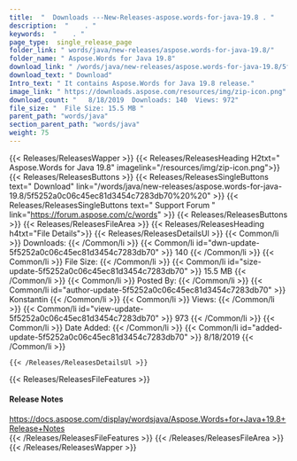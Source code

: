 ```yaml
---
title:  "  Downloads ---New-Releases-aspose.words-for-java-19.8 . " 
description:  "    . " 
keywords:  "    . " 
page_type:  single_release_page
folder_link: " words/java/new-releases/aspose.words-for-java-19.8/"
folder_name: " Aspose.Words for Java 19.8"
download_link: " /words/java/new-releases/aspose.words-for-java-19.8/5f5252a0c06c45ec81d3454c7283db70"
download_text: " Download"
Intro_text: " It contains Aspose.Words for Java 19.8 release."
image_link: " https://downloads.aspose.com/resources/img/zip-icon.png"
download_count: "   8/18/2019  Downloads: 140  Views: 972"
file_size: "  File Size: 15.5 MB "
parent_path: "words/java"
section_parent_path: "words/java"
weight: 75 
---
```


{{< Releases/ReleasesWapper >}}
  {{< Releases/ReleasesHeading H2txt=" Aspose.Words for Java 19.8" imagelink="/resources/img/zip-icon.png">}}
  {{< Releases/ReleasesButtons >}}
    {{< Releases/ReleasesSingleButtons text=" Download" link="/words/java/new-releases/aspose.words-for-java-19.8/5f5252a0c06c45ec81d3454c7283db70%20%20" >}}
    {{< Releases/ReleasesSingleButtons text=" Support Forum " link="https://forum.aspose.com/c/words" >}}
  {{< Releases/ReleasesButtons >}}
  {{< Releases/ReleasesFileArea >}}
    {{< Releases/ReleasesHeading h4txt="File Details">}}
    {{< Releases/ReleasesDetailsUl >}}
            {{< Common/li  >}} Downloads: {{< /Common/li >}} 
      {{< Common/li id="dwn-update-5f5252a0c06c45ec81d3454c7283db70" >}} 140 {{< /Common/li >}} 
      {{< Common/li  >}} File Size: {{< /Common/li >}} 
      {{< Common/li id="size-update-5f5252a0c06c45ec81d3454c7283db70" >}} 15.5 MB {{< /Common/li >}} 
      {{< Common/li  >}} Posted By: {{< /Common/li >}} 
      {{< Common/li id="author-update-5f5252a0c06c45ec81d3454c7283db70" >}} Konstantin {{< /Common/li >}} 
      {{< Common/li  >}} Views: {{< /Common/li >}} 
      {{< Common/li id="view-update-5f5252a0c06c45ec81d3454c7283db70" >}} 973 {{< /Common/li >}} 
      {{< Common/li  >}} Date Added: {{< /Common/li >}} 
      {{< Common/li id="added-update-5f5252a0c06c45ec81d3454c7283db70" >}} 8/18/2019 {{< /Common/li >}} 

    {{< /Releases/ReleasesDetailsUl >}}

  {{< Releases/ReleasesFileFeatures >}}
      <h4>Release Notes</h4><div><a href="https://docs.aspose.com/display/wordsjava/Aspose.Words+for+Java+19.8+Release+Notes">https://docs.aspose.com/display/wordsjava/Aspose.Words+for+Java+19.8+Release+Notes</a></div>
  {{< /Releases/ReleasesFileFeatures >}}
 {{< /Releases/ReleasesFileArea >}}
{{< /Releases/ReleasesWapper >}}


